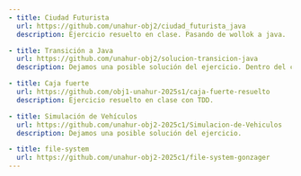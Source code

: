 ```yaml
---
- title: Ciudad Futurista
  url: https://github.com/unahur-obj2/ciudad_futurista_java
  description: Ejercicio resuelto en clase. Pasando de wollok a java.

- title: Transición a Java
  url: https://github.com/unahur-obj2/solucion-transicion-java
  description: Dejamos una posible solución del ejercicio. Dentro del código van a encontrar métodos comentados, que son otra manera de poder llegar al mismo resultado..

- title: Caja fuerte
  url: https://github.com/obj1-unahur-2025s1/caja-fuerte-resuelto
  description: Ejercicio resuelto en clase con TDD.

- title: Simulación de Vehículos
  url: https://github.com/unahur-obj2-2025c1/Simulacion-de-Vehiculos
  description: Dejamos una posible solución del ejercicio.

- title: file-system
  url: https://github.com/unahur-obj2-2025c1/file-system-gonzager
---
```

